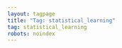 ```yaml
---
layout: tagpage
title: "Tag: statistical_learning"
tag: statistical_learning
robots: noindex
---
```

